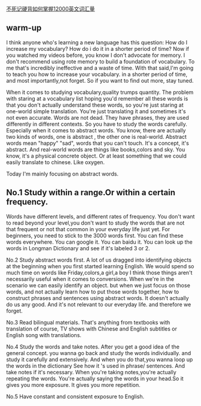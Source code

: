 [不死记硬背如何掌握12000英文词汇量](https://www.bilibili.com/video/BV11t411W7f1?spm_id_from=333.999.0.0)





## warm-up
I think anyone who's learning a new language has this question:
How do I increase my vocabulary?
How do i do it in a shorter  period of time?
Now if you watched my videos before,
you know I don't advocate for memory.
I don't recommend using rote memory to build a foundation of vocabulary.
To me that's incredibly ineffective and a waste of time.
With that said,I'm going to teach you how to increase your vocabulary.
in a shorter period of time,
and most importantly,not forget.
So if you want to find out more, stay tuned.

When it comes to studying vocabulary,quality trumps quantity.
The problem with staring at a vocabulary list
hoping you'd remember all these words is that
you don't actually understand these words,
so you're just staring at one-world simple translation.
You're just translating it and sometimes it's not even accurate.
Words are not dead.
They have phrases,
they are used differently in different contexts.
So you have to study the words carefully.
Especially when it comes to abstract words.
You know, there are actually two kinds of words,
one is abstract , the other one is real-world.
Abstract words mean "happy" "sad",
words that you can't touch.
It's a concept, it's abstract.
And real-world words are things like books,colors and sky.
You know, it's a physical concrete object.
Or at least something that we could easily translate to chinese.
Like oxygen.

Today I'm mainly focusing on abstract words.


## No.1 Study within a range.Or within a certain frequency.
Words have different levels, and different rates of frequency.
You don't want to read beyond your level,you don't want to study the words that are not that frequent or not that common in your everyday life just yet.
For beginners, you need to stick to the 3000 words first.
You can find these words everywhere.
You can google it. You can baidu it.
You can look up the words in Longman Dictionary and see if it's labeled 3 or 2.

No.2 Study abstract words first.
A lot of us dragged into identifying objects at the beginning when you first started learning English.
We would spend so much time on words like Friday,colors,a girl,a boy
I think those things aren't necessarily useful when it comes to conversions.
When we're in the scenario we can easily identify an object.
but when we just focus on those words,
and not actually learn how to put those words together,
how to construct phrases and sentences using abstract words.
It doesn't actually do us any good.
And it's not relevant to our everyday life. and therefore we forget.

No.3 Read bilingual materials.
That's anything from textbooks with translation of course,
TV shows with Chinese and English subtitles or English song with translations.

No.4 Study the words and take notes.
After you get a good idea of the general concept.
you wanna go back and study the words individually.
and study it carefully and extensively.
And when you do that,you wanna loop up the words in the dictionary 
See how it 's used in phrase/ sentences.
And take notes if it's necessary.
When you're taking notes,you're actually repeating the words.
You're actually saying the words in your head.So it gives you more exposure.
It gives you more repetition.

No.5 Have constant and consistent exposure to English.
 